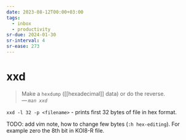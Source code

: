 ```yaml
---
date: 2023-08-12T00:00+03:00
tags:
  - inbox
  - productivity
sr-due: 2024-01-30
sr-interval: 4
sr-ease: 273
---
```


# xxd

> Make a `hexdump` ([[hexadecimal]] data) or do the reverse.\
> — <cite>`man xxd`</cite>

`xxd -l 32 -p <filename>` - prints first 32 bytes of file in hex format.

TODO: add vim note, how to change few bytes (`:h hex-editing`).
For example zero the 8th bit in KOI8-R file.
